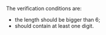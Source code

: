 The verification conditions are:

- the length should be bigger than 6;
- should contain at least one digit.